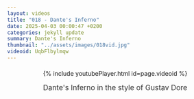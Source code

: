 ```yaml
---
layout: videos
title: "018 - Dante's Inferno"
date: 2025-04-03 00:00:47 +0200
categories: jekyll update
summary: Dante's Inferno
thumbnail: "../assets/images/018vid.jpg"
videoid: UqbFlbylmqw
---
```


<div style="text-align: center; margin-top: 20px;">
  {% include youtubePlayer.html id=page.videoid %}
  <p style="margin-top: 15px; font-size: 1.2em; color: #333;">
    Dante's Inferno in the style of Gustav Dore
  </p>
</div>
